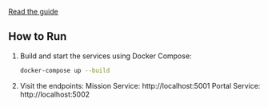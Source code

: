 [Read the guide](.ritza/GUIDE.md)

## How to Run

1. Build and start the services using Docker Compose:

    ```bash
    docker-compose up --build
    ```

2.	Visit the endpoints:
    Mission Service: http://localhost:5001
    Portal Service: http://localhost:5002

